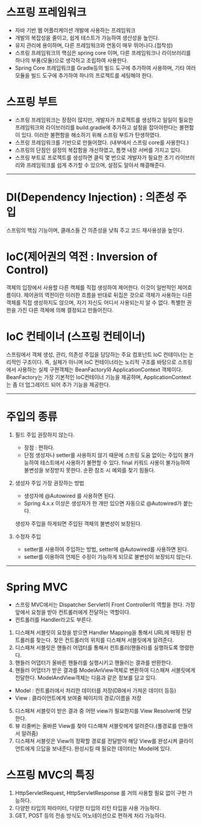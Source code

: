 # 스프링 프레임워크
- 자바 기반 웹 어플리케이션 개발에 사용하는 프레임워크
- 개발의 복잡성을 줄이고, 쉽게 테스트가 가능하여 생산성을 높인다.
- 유지 관리에 용이하며, 다른 프레임워크와 연동이 매우 뛰어나다.(접착성)
- 스프링 프레임워크의 핵심은 spring core 이며, 다른 프레임워크나 라이브러리를 하나의 부품(모듈)으로 생각하고 조립하여 사용한다.
- Spring Core 프레임워크를 Gradle등의 빌드 도구에 추가하여 사용하며, 기타 여러 모듈을 빌드 도구에 추가하여 하나의 프로젝트를 세팅해야 한다.

# 스프링 부트
- 스프링 프레임워크는 장점이 많지만, 개발자가 프로젝트를 생성하고 일일이 필요한 프레임워크와 라이브러리를 build.gradle에 추가하고 설정을 잡아야한다는 불편함이 있다. 이러한 불편함을 해소하기 위해 스프링 부트가 탄생하였다.
- 스프링 프레임워크를 기반으로 만들어졌다. (내부에서 스프링 core를 사용한다.)
- 스프링의 단점인 설정의 복잡함을 개선하였고, 톰캣 내장 서버를 가지고 있다.
- 스프링 부트로 프로젝트를 생성하면 클릭 몇 번으로 개발자가 필요한 초기 라이브러리와 프레임워크를 쉽게 추가할 수 있으며, 설정도 알아서 해결해준다.

-------------------------------------------------------------------------------------------------------
# DI(Dependency Injection) : 의존성 주입
스프링의 핵심 기능이며, 클래스들 간 의존성을 낮춰 주고 코드 재사용성을 높인다.

# IoC(제어권의 역전 : Inversion of Control)
객체의 입장에서 사용할 다른 캑체를 직접 생성하여 제어한다. 이것이 일반적인 제어흐름이다.
제어권의 역전이란 이러한 흐름을 반대로 뒤집은 것으로 객체가 사용하는 다른 객체를 직접 생성하지도 않으며, 자기 자신도 어디서 사용되는지 알 수 없다.
특별한 권한을 가진 다른 객체에 의해 결정되고 만들어진다.


# IoC 컨테이너 (스프링 컨테이너)
스프링에서 객체 생성, 관리, 의존성 주입을 담당하는 주요 컴포넌트
IoC 컨테이너는 논리적인 구조이다.
즉, 실체가 아니며 IoC 컨테이너라는 노리적 구조를 바탕으로 스프링에서 사용하는 실제 구현객체는 BeanFactory와 ApplicationContext 객체이다.
BeanFactory는 가장 기본적인 IoC컨테이너 기능을 제공하며,
ApplicationContext는 좀 더 업그레이드 되어 추가 기능을 제공한다.

----------------------------------------------------------------------------------------------------------
# 주입의 종류
1. 필드 주입
	권장하지 않는다.
	- 장점 : 편하다.
	- 단점 
	생성자나 setter를 사용하지 않기 때문에 스프링 도움 없이는 주입이 불가능하여 테스트에서 사용하기 
	불편할 수 있다.
	final 키워드  사용이 불가능하여 불변성을 보장받지 못한다.
	순환 참조 시 예외를 찾기 힘들다.

2. 생성자 주입
	가장 권장하는 방법
	- 생성자에 @Autowired 를 사용하면 된다.
	- Spring 4.x.x 이상은 생성자가 한 개만 있으면 자동으로 @Autowired가 붙는다.

	생성자 주입을 하게되면 주입된 객체의 불변성이 보장된다.

3. 수정자 주입
	- setter를 사용하여 주입하는 방법, setter에 @Autowired를 사용하면 된다.
	- setter를 이용하여 언제든 수정이 가능하게 되므로 불변성이 보장되지 않는다.

-----------------------------------------------------------------------------------------------------------
# Spring MVC
- 스프링 MVC에서는 Dispatcher Servlet이 Front Controller의 역할을 한다.
가장 앞에서 요청을 받아 컨트롤러에게 전달하는 역할이다.
- 컨트롤러를 Handler라고도 부른다.

1. 디스패쳐 서블릿이 요청을 받으면 Handler Mapping을 통해서 URL에 매핑된 컨트롤러를 찾는다. 찾은 컨트롤러의 위치를 디스패쳐 서블릿에게 알려준다.
2. 디스패쳐 서블릿은 핸들러 어댑터를 통해서 컨트롤러(핸들러)를 실행하도록 명령한다.
3. 핸들러 어댑터가 올바른 핸들러를 실행시키고 핸들러는 결과를 반환한다.
4. 핸들러 어댑터가 받은 결과를 ModelAnView객체로 변환하여 디스패쳐 서블릿에게 전달한다. ModelAndView객체는 다음과 같은 정보를 담고 있다.
- Model : 컨트롤러에서 처리한 데이터를 저장(DB에서 가져온 데이터 등등)
- View : 클라이언트에게 보여줄 페이지의 경로/이름을 저장
5. 디스패쳐 서블릿이 받은 결과 중 어떤 view가 필요한지를 View Resolver에 전달한다.
6. 뷰 리졸버는 올바른 View를 찾아 디스패쳐 서블릿에게 알려준다.(풀경로를 만들어서 알려줌)
7. 디스패쳐 서블릿은 View의 정확할 경로를 전달받아 해당 View를 완성시켜 클라이언트에게 으답을 보내준다. 완성시킬 때 필요한 데이터는 Model에 있다.

# 스프링 MVC의 특징
1. HttpServletRequest, HttpServletResponse 를 거의 사용할 필요 없이 구현 가능하다.
2. 다양한 타입의 파라미터, 다양한 타입의 리턴 타입을 사용 가능하다.
3. GET, POST 등의 전송 방식도 어노테이션으로 편하게 처리 가능하다.
































